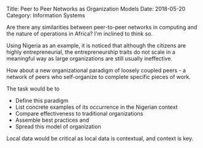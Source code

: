 Title: Peer to Peer Networks as Organization Models
Date: 2018-05-20
Category: Information Systems

Are there any similarities between peer-to-peer networks in computing and the nature of operations in Africa? I'm inclined to think so. 

Using Nigeria as an example, it is noticed that although the citizens are highly entrepreneurial, the entrepreneurship traits do not scale in a meaningful way as large organizations are still usually ineffective.

How about a new organizational paradigm of loosely coupled peers - a network of peers who self-organize to complete specific pieces of work.

The task would be to 
- Define this paradigm 
- List concrete examples of its occurrence in the Nigerian context
- Compare effectiveness to traditional organizations
- Assemble best practices and 
- Spread this model of organization 

Local data would be critical as local data is contextual, and context is key. 